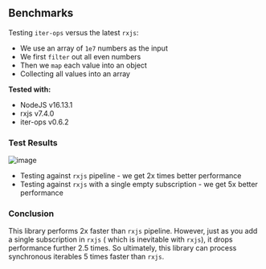 Benchmarks
----------

Testing `iter-ops` versus the latest `rxjs`:

* We use an array of `1e7` numbers as the input
* We first `filter` out all even numbers
* Then we `map` each value into an object
* Collecting all values into an array

**Tested with:**

* NodeJS v16.13.1
* rxjs v7.4.0
* iter-ops v0.6.2

### Test Results

![image](https://user-images.githubusercontent.com/5108906/144763751-4a536b8b-ce7a-447a-9589-49bde7d3c821.png)

* Testing against `rxjs` pipeline - we get 2x times better performance
* Testing against `rxjs` with a single empty subscription - we get 5x better performance

### Conclusion

This library performs 2x faster than `rxjs` pipeline. However, just as you add a single subscription in `rxjs` (
which is inevitable with `rxjs`), it drops performance further 2.5 times. So ultimately, this library can process
synchronous iterables 5 times faster than `rxjs`.
